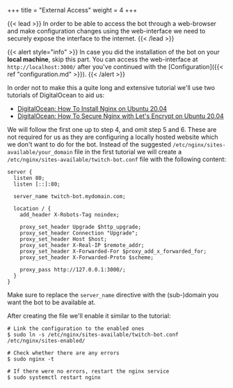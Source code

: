 +++
title = "External Access"
weight = 4
+++

{{< lead >}}
In order to be able to access the bot through a web-browser and make configuration changes using the web-interface we need to securely expose the interface to the internet.
{{< /lead >}}

{{< alert style="info" >}}
In case you did the installation of the bot on your **local machine**, skip this part. You can access the web-interface at `http://localhost:3000/` after you've continued with the [Configuration]({{< ref "configuration.md" >}}).
{{< /alert >}}

In order not to make this a quite long and extensive tutorial we'll use two tutorials of DigitalOcean to aid us:

- [DigitalOcean: How To Install Nginx on Ubuntu 20.04](https://www.digitalocean.com/community/tutorials/how-to-install-nginx-on-ubuntu-20-04)
- [DigitalOcean: How To Secure Nginx with Let's Encrypt on Ubuntu 20.04](https://www.digitalocean.com/community/tutorials/how-to-secure-nginx-with-let-s-encrypt-on-ubuntu-20-04)

We will follow the first one up to step 4, and omit step 5 and 6. These are not required for us as they are configuring a locally hosted website which we don't want to do for the bot. Instead of the suggested `/etc/nginx/sites-available/your_domain` file in the first tutorial we will create a `/etc/nginx/sites-available/twitch-bot.conf` file with the following content:

```nginx
server {
  listen 80;
  listen [::]:80;

  server_name twitch-bot.mydomain.com;

  location / {
    add_header X-Robots-Tag noindex;

    proxy_set_header Upgrade $http_upgrade;
    proxy_set_header Connection "Upgrade";
    proxy_set_header Host $host;
    proxy_set_header X-Real-IP $remote_addr;
    proxy_set_header X-Forwarded-For $proxy_add_x_forwarded_for;
    proxy_set_header X-Forwarded-Proto $scheme;

    proxy_pass http://127.0.0.1:3000/;
  }
}
```

Make sure to replace the `server_name` directive with the (sub-)domain you want the bot to be available at.

After creating the file we'll enable it similar to the tutorial:

```console
# Link the configuration to the enabled ones
$ sudo ln -s /etc/nginx/sites-available/twitch-bot.conf /etc/nginx/sites-enabled/

# Check whether there are any errors
$ sudo nginx -t

# If there were no errors, restart the nginx service
$ sudo systemctl restart nginx
```
